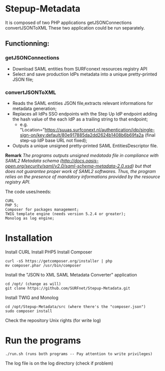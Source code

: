 # Stepup-Metadata

It is composed of two PHP applications
	getJSONConnections
	convertJSONToXML
These two application could be run separately.

## Functionning:

### getJSONConnections
* Download SAML entities from SURFconext resources registry API 
* Select and save production IdPs metadata into a unique pretty-printed JSON file;

### convertJSONToXML
* Reads the SAML entities JSON file,extracts relevant informations for metadata generation;
* Replaces all IdPs SSO endpoints with the Step Up IdP endpoint adding the hash value of the each IdP as a trailing string to that endpoint;  
  * e.g.  "Location="https://suuas.surfconext.nl/authentication/idp/single-sign-on/key:default/80e917885da2dd2624b1408b6b69fa2a (final step-up IdP base URL not fixed);
* Outputs a unique unsigned pretty-printed SAML EntitiesDescriptor file.

**Remark** *The programs outputs unsigned medatada file in compliance with SAML2 Metadata schema (http://docs.oasis-open.org/security/saml/v2.0/saml-schema-metadata-2.0.xsd) but that does not guarantee proper work of SAML2 softwares. Thus, the program relies on the presence of mandatory informations provided by the resource registry API.*

The code uses/needs:

	CURL
    PHP 5;
    Composer for packages management;
    TWIG template engine (needs version 5.2.4 or greater);
    Monolog as log engine;

# Installation

Install CURL
Install PHP5
Install Composer

	curl -sS https://getcomposer.org/installer | php
	mv composer.phar /usr/bin/composer
   
Install the "JSON to XML SAML Metadata Converter" application

	cd /opt/ (change as will)
	git clone https://github.com/SURFnet/Stepup-Metadata.git

Install TWIG and Monolog

	cd /opt/Stepup-Metadata/src (where there's the "composer.json")
	sudo composer install
    
Check the repository Unix rights (for write log)

# Run the programs

	./run.sh (runs both programs -- Pay attention to write privileges)

The log file is on the log directory (check if problem)
